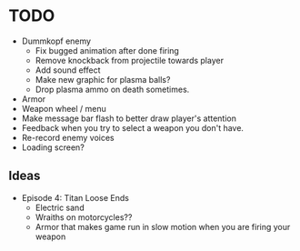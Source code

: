 # TODO
- Dummkopf enemy
  - Fix bugged animation after done firing
  - Remove knockback from projectile towards player
  - Add sound effect
  - Make new graphic for plasma balls?
  - Drop plasma ammo on death sometimes.
- Armor
- Weapon wheel / menu
- Make message bar flash to better draw player's attention
- Feedback when you try to select a weapon you don't have.
- Re-record enemy voices
- Loading screen?

## Ideas

- Episode 4: Titan Loose Ends
  - Electric sand
  - Wraiths on motorcycles??
  - Armor that makes game run in slow motion when you are firing your weapon

